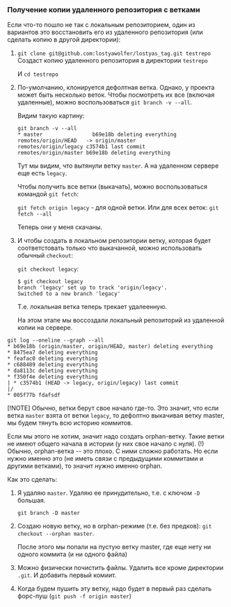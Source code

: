 ### Получение копии удаленного репозитория с ветками

Если что-то пошло не так с локальным репозиторием, один из вариантов это восстановить его из удаленного репозитория (или сделать копию в другой директории):

1.  `git clone git@github.com:lostyawolfer/lostyas_tag.git testrepo`
    Создаст копию удаленного репозитория в директории `testrepo`

    И `cd testrepo`

2.  По-умолчанию, клонируется дефолтная ветка.
    Однако, у проекта может быть несколько веток. Чтобы посмотреть их все
    (включая удаленные), можно воспользоваться
    `git branch -v --all`.

    Видим такую картину:
    ```
    git branch -v --all
    * master                b69e18b deleting everything
    remotes/origin/HEAD   -> origin/master
    remotes/origin/legacy c3574b1 last commit
    remotes/origin/master b69e18b deleting everything
    ```

    Тут мы видим, что вытянули ветку `master`. А на удаленном
    сервере еще есть `legacy`.

    Чтобы получить все ветки (выкачать), можно воспользоваться
    командой `git fetch`:

    `git fetch origin legacy` - для одной ветки.
    Или для всех веток:
    `git fetch --all`

    Теперь они у меня скачаны.
3.  И чтобы создать в локальном репозитории ветку, которая будет соответстовать
    только что выкачанной, можно использовать обычный `checkout`:

    `git checkout legacy`:

    ```
    $ git checkout legacy
    branch 'legacy' set up to track 'origin/legacy'.
    Switched to a new branch 'legacy'
    ```

    Т.е. локальная ветка теперь трекает удалеенную.

    На этом этапе мы воссоздали локальный репозиторий из
    удаленной копии на сервере.

```
git log --oneline --graph --all
* b69e18b (origin/master, origin/HEAD, master) deleting everything
* 8475ea7 deleting everything
* feafac0 deleting everything
* c688489 deleting everything
* da8113c deleting everything
* f350f4e deleting everything
| * c3574b1 (HEAD -> legacy, origin/legacy) last commit
|/  
* 005f77b fdafsdf
```

[!NOTE] Обычно, ветки берут свое начало где-то. Это значит, что если ветка
`master` взята от ветки `legacy`, то дефолтно выкачивая ветку master,
мы будем тянуть всю историю коммитов.

Если мы этого не хотим, значит надо создать orphan-ветку. Такие ветки не
имеют общего начала в истории (у них свое начало с нуля).
(!) Обычно, orphan-ветка -- это плохо. С ними сложно работать.
Но если нужно именно это (не иметь связи с предыдущими коммитами и другими ветками),
то значит нужно именно orphan.

Как это сделать:
1.  Я удаляю `master`. Удаляю ее принудительно, т.е. с ключом
    `-D` большая.

    `git branch -D master`
2.  Создаю новую ветку, но в orphan-режиме (т.е. без предков):
    `git checkout --orphan master`.

    После этого мы попали на пустую ветку master,
    где еще нету ни одного коммита (и ни одного файла)
3.  Можно физически почистить файлы. Удалить все кроме директории `.git`.
    И добавить первый комиит.
4.  Когда будем пушить эту ветку, надо будет в первый раз сделать
    форс-пуш (`git push -f origin master`)